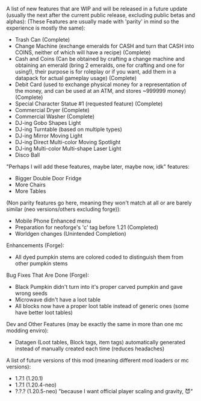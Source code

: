 A list of new features that are WIP and will be released in a future update (usually the next after the current public release, excluding public betas and alphas):
(These Features are usually made with 'parity' in mind so the experience is mostly the same):
* Trash Can (Complete)
* Change Machine (exchange emeralds for CASH and turn that CASH into COINS, neither of which will have a recipe) (Complete)
* Cash and Coins (Can be obtained by crafting a change machine and obtaining an emerald (bring 2 emeralds, one for crafting and one for using!), their purpose is for roleplay or if you want, add them in a datapack for actual gameplay usage) (Complete)
* Debit Card (used to exchange physical money for a representation of the money, and can be used at an ATM, and stores ~999999 money) (Complete)
* Special Character Statue #1 (requested feature) (Complete)
* Commercial Dryer (Complete)
* Commercial Washer (Complete)
* DJ-ing Gobo Shapes Light
* DJ-ing Turntable (based on multiple types)
* DJ-ing Mirror Moving Light
* DJ-ing Direct Multi-color Moving Spotlight
* DJ-ing Multi-color Multi-shape Laser Light
* Disco Ball


"Perhaps I will add these features, maybe later, maybe now, idk" features:
* Bigger Double Door Fridge
* More Chairs
* More Tables

(Non parity features go here, meaning they won't match at all or are barely similar (neo versions/others excluding forge)):
* Mobile Phone Enhanced menu
* Preparation for neoforge's 'c' tag before 1.21 (Completed)
* Worldgen changes (Unintended Completion)

Enhancements (Forge):
* All dyed pumpkin stems are colored coded to distinguish them from other pumpkin stems

Bug Fixes That Are Done (Forge):
* Black Pumpkin didn't turn into it's proper carved pumpkin and gave wrong seeds
* Microwave didn't have a loot table
* All blocks now have a proper loot table instead of generic ones (some have better loot tables)

Dev and Other Features (may be exactly the same in more than one mc modding enviro):
* Datagen (Loot tables, Block tags, item tags) automatically generated instead of manually created each time (reduces headaches)

A list of future versions of this mod (meaning different mod loaders or mc versions):
* 1.7.1 (1.20.1)
* 1.7.1 (1.20.4-neo)
* ?.?.? (1.20.5-neo) "because I want official player scaling and gravity, 😈"
